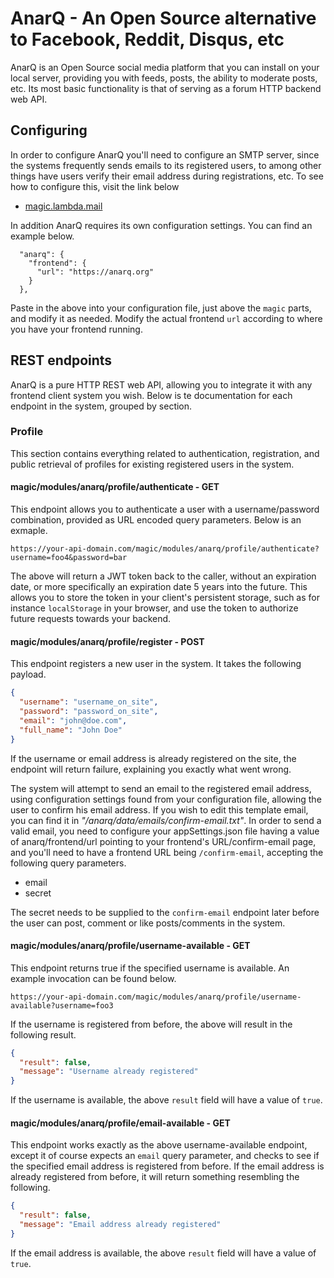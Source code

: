
# AnarQ - An Open Source alternative to Facebook, Reddit, Disqus, etc

AnarQ is an Open Source social media platform that you can install on your local server,
providing you with feeds, posts, the ability to moderate posts, etc. Its most basic functionality
is that of serving as a forum HTTP backend web API.

## Configuring

In order to configure AnarQ you'll need to configure an SMTP server, since the systems frequently sends emails
to its registered users, to among other things have users verify their email address during registrations, etc.
To see how to configure this, visit the link below

* [magic.lambda.mail](https://github.com/polterguy/magic.lambda.mail)

In addition AnarQ requires its own configuration settings. You can find an example below.

```
  "anarq": {
    "frontend": {
      "url": "https://anarq.org"
    }
  },
```

Paste in the above into your configuration file, just above the `magic` parts, and modify it as needed.
Modify the actual frontend `url` according to where you have your frontend running.

## REST endpoints

AnarQ is a pure HTTP REST web API, allowing you to integrate it with any frontend client system you wish.
Below is te documentation for each endpoint in the system, grouped by section.

### Profile

This section contains everything related to authentication, registration, and public retrieval of profiles
for existing registered users in the system.

#### magic/modules/anarq/profile/authenticate - GET

This endpoint allows you to authenticate a user with a username/password combination, provided as URL
encoded query parameters. Below is an exmaple.

```
https://your-api-domain.com/magic/modules/anarq/profile/authenticate?username=foo4&password=bar
```

The above will return a JWT token back to the caller, without an expiration date, or more specifically an
expiration date 5 years into the future. This allows you to store the token in your client's persistent storage,
such as for instance `localStorage` in your browser, and use the token to authorize future requests towards
your backend.

#### magic/modules/anarq/profile/register - POST

This endpoint registers a new user in the system. It takes the following payload.

```json
{
  "username": "username_on_site",
  "password": "password_on_site",
  "email": "john@doe.com",
  "full_name": "John Doe"
}
```

If the username or email address is already registered on the site, the endpoint will return failure,
explaining you exactly what went wrong.

The system will attempt to send an email to the registered email address, using configuration settings found
from your configuration file, allowing the user to confirm his email address. If you wish to edit this
template email, you can find it in _"/anarq/data/emails/confirm-email.txt"_. In order to send a valid email,
you need to configure your appSettings.json file having a value of anarq/frontend/url pointing to your
frontend's URL/confirm-email page, and you'll need to have a frontend URL being `/confirm-email`, accepting
the following query parameters.

* email
* secret

The secret needs to be supplied to the `confirm-email` endpoint later before the user can post, comment or
like posts/comments in the system.

#### magic/modules/anarq/profile/username-available - GET

This endpoint returns true if the specified username is available. An example invocation can be found below.

```
https://your-api-domain.com/magic/modules/anarq/profile/username-available?username=foo3
```

If the username is registered from before, the above will result in the following result.

```json
{
  "result": false,
  "message": "Username already registered"
}
```

If the username is available, the above `result` field will have a value of `true`.

#### magic/modules/anarq/profile/email-available - GET

This endpoint works exactly as the above username-available endpoint, except it of course
expects an `email` query parameter, and checks to see if the specified email address is registered
from before. If the email address is already registered from before, it will return something resembling
the following.

```json
{
  "result": false,
  "message": "Email address already registered"
}
```

If the email address is available, the above `result` field will have a value of `true`.
